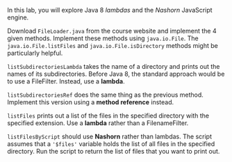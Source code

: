 In this lab, you will explore Java 8 _lambdas_ and the _Nashorn_ JavaScript engine.

Download `FileLoader.java` from the course website and implement the 4 given methods.  Implement these methods using `java.io.File`.  The `java.io.File.listFiles` and `java.io.File.isDirectory` methods might be particularly helpful.

`listSubdirectoriesLambda` takes the name of a directory and prints out the names of its subdirectories.  Before Java 8, the standard approach would be to use a FileFilter.  Instead, use a **lambda**.

`listSubdirectoriesRef` does the same thing as the previous method.  Implement this version using a **method reference** instead.

`listFiles` prints out a list of the files in the specified directory with the specified extension.  Use a **lambda** rather than a FilenameFilter.

`listFilesByScript` should use **Nashorn** rather than lambdas.  The script assumes that a `'$files'` variable holds the list of all files in the specified directory.  Run the script to return the list of files that you want to print out.
